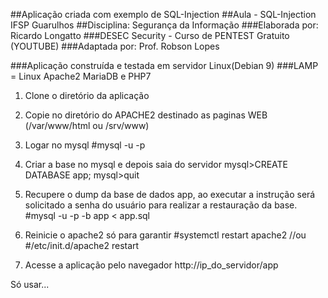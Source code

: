 ##Aplicação criada com exemplo de SQL-Injection
##Aula - SQL-Injection IFSP Guarulhos
##Disciplina: Segurança da Informação
###Elaborada por: Ricardo Longatto
###DESEC Security - Curso de PENTEST Gratuito (YOUTUBE)
###Adaptada por: Prof. Robson Lopes

###Aplicação construída e testada em servidor Linux(Debian 9)
###LAMP = Linux Apache2 MariaDB e PHP7

1. Clone o diretório da aplicação
2. Copie no diretório do APACHE2 destinado as paginas WEB (/var/www/html ou /srv/www)

3. Logar no mysql
#mysql -u <usuario> -p

4. Criar a base no mysql e depois saia do servidor
mysql>CREATE DATABASE app;
mysql>quit

5. Recupere o dump da base de dados app, ao executar a instrução será solicitado a senha do usuário para realizar a restauração da base.
#mysql -u <usuario> -p -b app < app.sql

6. Reinicie o apache2 só para garantir
#systemctl restart apache2  //ou
#/etc/init.d/apache2 restart

7. Acesse a aplicação pelo navegador
http://ip_do_servidor/app

Só usar...
